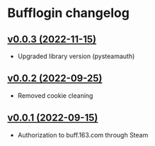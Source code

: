 # Bufflogin changelog

## [v0.0.3 (2022-11-15)](https://github.com/sometastycake/bufflogin/releases/tag/v0.0.3)

- Upgraded library version (pysteamauth)

## [v0.0.2 (2022-09-25)](https://github.com/sometastycake/bufflogin/releases/tag/v0.0.2)

- Removed cookie cleaning

## [v0.0.1 (2022-09-15)](https://github.com/sometastycake/bufflogin/releases/tag/v0.0.1)

- Authorization to buff.163.com through Steam
